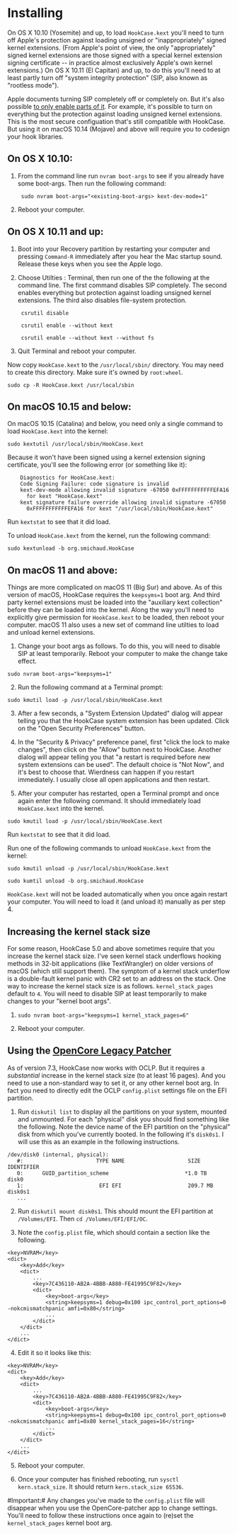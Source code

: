 # Installing

On OS X 10.10 (Yosemite) and up, to load `HookCase.kext` you'll need
to turn off Apple's protection against loading unsigned or
"inappropriately" signed kernel extensions.  (From Apple's point of
view, the only "appropriately" signed kernel extensions are those
signed with a special kernel extension signing certificate -- in
practice almost exclusively Apple's own kernel extensions.)  On OS X
10.11 (El Capitan) and up, to do this you'll need to at least partly
turn off "system integrity protection" (SIP, also known as "rootless
mode").

Apple documents turning SIP completely off or completely on.  But it's
also possible
[to only enable parts of it](https://forums.developer.apple.com/thread/17452).
For example, it's possible to turn on everything but the protection
against loading unsigned kernel extensions.  This is the most secure
configuation that's still compatible with HookCase.  But using it on
macOS 10.14 (Mojave) and above will require you to codesign your hook
libraries.

## On OS X 10.10:

1. From the command line run `nvram boot-args` to see if you already
   have some boot-args.  Then run the following command:

        sudo nvram boot-args="<existing-boot-args> kext-dev-mode=1"

2. Reboot your computer.

## On OS X 10.11 and up:

1. Boot into your Recovery partition by restarting your computer and
   pressing `Command-R` immediately after you hear the Mac startup
   sound.  Release these keys when you see the Apple logo.

2. Choose Utilties : Terminal, then run one of the the following at
   the command line.  The first command disables SIP completely.  The
   second enables everything but protection against loading unsigned
   kernel extensions.  The third also disables file-system protection.

        csrutil disable

        csrutil enable --without kext

        csrutil enable --without kext --without fs

3. Quit Terminal and reboot your computer.

Now copy `HookCase.kext` to the `/usr/local/sbin/` directory.  You may
need to create this directory.  Make sure it's owned by `root:wheel`.

`sudo cp -R HookCase.kext /usr/local/sbin`

## On macOS 10.15 and below:

On macOS 10.15 (Catalina) and below, you need only a single command to
load `HookCase.kext` into the kernel:

`sudo kextutil /usr/local/sbin/HookCase.kext`

Because it won't have been signed using a kernel extension signing
certificate, you'll see the following error (or something like it):

        Diagnostics for HookCase.kext:
        Code Signing Failure: code signature is invalid
        kext-dev-mode allowing invalid signature -67050 0xFFFFFFFFFFFEFA16
          for kext "HookCase.kext"
        kext signature failure override allowing invalid signature -67050
          0xFFFFFFFFFFFEFA16 for kext "/usr/local/sbin/HookCase.kext"

Run `kextstat` to see that it did load.

To unload `HookCase.kext` from the kernel, run the following command:

`sudo kextunload -b org.smichaud.HookCase`

## On macOS 11 and above:

Things are more complicated on macOS 11 (Big Sur) and above.  As of
this version of macOS, HookCase requires the `keepsyms=1` boot arg.
And third party kernel extensions must be loaded into the "auxiliary
kext collection" before they can be loaded into the kernel.  Along the
way you'll need to explicitly give permission for `HookCase.kext` to
be loaded, then reboot your computer.  macOS 11 also uses a new set of
command line utilties to load and unload kernel extensions.

1. Change your boot args as follows. To do this, you will need to
disable SIP at least temporarily. Reboot your computer to make the
change take effect.

`sudo nvram boot-args="keepsyms=1"`

2. Run the following command at a Terminal prompt:

`sudo kmutil load -p /usr/local/sbin/HookCase.kext`

3. After a few seconds, a "System Extension Updated" dialog will
appear telling you that the HookCase system extension has been
updated.  Click on the "Open Security Preferences" button.

4. In the "Security & Privacy" preference panel, first "click the lock
to make changes", then click on the "Allow" button next to HookCase.
Another dialog will appear telling you that "a restart is required
before new system extensions can be used".  The default choice is "Not
Now", and it's best to choose that.  Wierdness can happen if you
restart immediately.  I usually close all open applications and then
restart.

5. After your computer has restarted, open a Terminal prompt and once
again enter the following command.  It should immediately load
`HookCase.kext` into the kernel.

`sudo kmutil load -p /usr/local/sbin/HookCase.kext`

Run `kextstat` to see that it did load.

Run one of the following commands to unload `HookCase.kext` from the
kernel:

`sudo kmutil unload -p /usr/local/sbin/HookCase.kext`

`sudo kumtil unload -b org.smichaud.HookCase`

`HookCase.kext` will not be loaded automatically when you once again
restart your computer.  You will need to load it (and unload it)
manually as per step 4.

## Increasing the kernel stack size

For some reason, HookCase 5.0 and above sometimes require that you
increase the kernel stack size.  I've seen kernel stack underflows
hooking methods in 32-bit applications (like TextWrangler) on older
versions of macOS (which still support them).  The symptom of a kernel
stack underflow is a double-fault kernel panic with CR2 set to an
address on the stack.  One way to increase the kernel stack size is as
follows.  `kernel_stack_pages` default to `4`.  You will need to
disable SIP at least temporarily to make changes to your "kernel boot
args".

1. `sudo nvram boot-args="keepsyms=1 kernel_stack_pages=6"`

2. Reboot your computer.

## Using the [OpenCore Legacy Patcher](https://github.com/dortania/OpenCore-Legacy-Patcher)

As of version 7.3, HookCase now works with OCLP. But it requires a
*substantial* increase in the kernel stack size (to at least 16
pages). And you need to use a non-standard way to set it, or any other
kernel boot arg. In fact you need to directly edit the OCLP
`config.plist` settings file on the EFI partition.

1. Run `diskutil list` to display all the partitions on your system,
mounted and unmounted. For each "physical" disk you should find
something like the following. Note the device name of the EFI
partition on the "physical" disk from which you've currently
booted. In the following it's `disk0s1`. I will use this as an example
in the following instructions.

```
/dev/disk0 (internal, physical):
   #:                       TYPE NAME                    SIZE       IDENTIFIER
   0:      GUID_partition_scheme                        *1.0 TB     disk0
   1:                        EFI EFI                     209.7 MB   disk0s1
   ...
```

2. Run `diskutil mount disk0s1`. This should mount the EFI partition
at `/Volumes/EFI`. Then `cd /Volumes/EFI/EFI/OC`.

3. Note the `config.plist` file, which should contain a section like
the following.

```
<key>NVRAM</key>
<dict>
    <key>Add</key>
    <dict>
        ...
        <key>7C436110-AB2A-4BBB-A880-FE41995C9F82</key>
        <dict>
            <key>boot-args</key>
            <string>keepsyms=1 debug=0x100 ipc_control_port_options=0 -nokcmismatchpanic amfi=0x80</string>
            ...
        </dict>
    </dict>
    ...
</dict>
```

4. Edit it so it looks like this:

```
<key>NVRAM</key>
<dict>
    <key>Add</key>
    <dict>
        ...
        <key>7C436110-AB2A-4BBB-A880-FE41995C9F82</key>
        <dict>
            <key>boot-args</key>
            <string>keepsyms=1 debug=0x100 ipc_control_port_options=0 -nokcmismatchpanic amfi=0x80 kernel_stack_pages=16</string>
            ...
        </dict>
    </dict>
    ...
</dict>
```

5. Reboot your computer.

6. Once your computer has finished rebooting, run `sysctl
kern.stack_size`. It should return `kern.stack_size 65536`.

#Important:# Any changes you've made to the `config.plist` file will
disappear when you use the OpenCore-patcher app to change
settings. You'll need to follow these instructions once again to
(re)set the `kernel_stack_pages` kernel boot arg.
